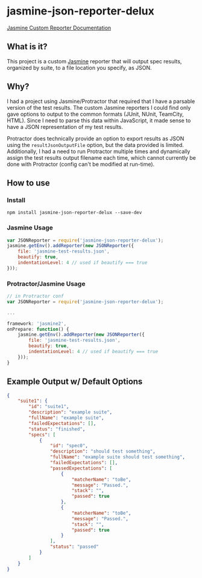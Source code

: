 # jasmine-json-reporter-delux

[Jasmine Custom Reporter Documentation](http://jasmine.github.io/2.1/custom_reporter.html)

## What is it?

This project is a custom [Jasmine](http://jasmine.github.io/) reporter that will output spec results, organized by suite, to a file location you specify, as JSON.

## Why?

I had a project using Jasmine/Protractor that required that I have a parsable version of the test results. The custom Jasmine reporters I could find only gave options to output to the common formats (JUnit, NUnit, TeamCity, HTML). Since I need to parse this data within JavaScript, it made sense to have a JSON representation of my test results.

Protractor does technically provide an option to export results as JSON using the `resultJsonOutputFile` option, but the data provided is limited. Additionally, I had a need to run Protractor multiple times and dynamically assign the test results output filename each time, which cannot currently be done with Protractor (config can't be modified at run-time).

## How to use

### Install
`npm install jasmine-json-reporter-delux --save-dev`

### Jasmine Usage
```javascript
var JSONReporter = require('jasmine-json-reporter-delux');
jasmine.getEnv().addReporter(new JSONReporter({
	file: 'jasmine-test-results.json',
	beautify: true,
	indentationLevel: 4 // used if beautify === true
}));
```

### Protractor/Jasmine Usage
```javascript
// in Protractor conf
var JSONReporter = require('jasmine-json-reporter-delux');

...

framework: 'jasmine2',
onPrepare: function() {
	jasmine.getEnv().addReporter(new JSONReporter({
		file: 'jasmine-test-results.json',
		beautify: true,
		indentationLevel: 4 // used if beautify === true
	}));
}
```

## Example Output w/ Default Options

```json
{
    "suite1": {
        "id": "suite1",
        "description": "example suite",
        "fullName": "example suite",
        "failedExpectations": [],
        "status": "finished",
        "specs": [
            {
                "id": "spec0",
                "description": "should test something",
                "fullName": "example suite should test something",
                "failedExpectations": [],
                "passedExpectations": [
                    {
                        "matcherName": "toBe",
                        "message": "Passed.",
                        "stack": "",
                        "passed": true
                    },
                    {
                        "matcherName": "toBe",
                        "message": "Passed.",
                        "stack": "",
                        "passed": true
                    }
                ],
                "status": "passed"
            }
        ]
    }
}
```
